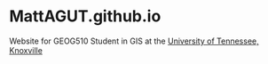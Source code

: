 # MattAGUT.github.io
Website for GEOG510
Student in GIS at the [University of Tennessee, Knoxville](utk.edu)


![]()